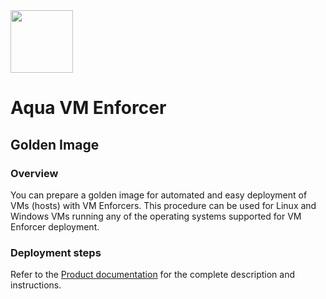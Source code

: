 <img src="https://avatars3.githubusercontent.com/u/12783832?s=200&v=4" height="100" width="100" />

# Aqua VM Enforcer

## Golden Image

### Overview

You can prepare a golden image for automated and easy deployment of VMs (hosts) with VM Enforcers. This procedure can be used for Linux and Windows VMs running any of the operating systems supported for VM Enforcer deployment. 

### Deployment steps

Refer to the [Product documentation](https://docs.aquasec.com/v2022.11/docs/vm-enforcer-golden-image) for the complete description and instructions.